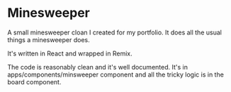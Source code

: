 # Minesweeper

A small minesweeper cloan I created for my portfolio. It does all the usual things a minesweeper does.

It's written in React and wrapped in Remix.

The code is reasonably clean and it's well documented. It's in apps/components/minsweeper component and all the tricky logic is in the board component.

